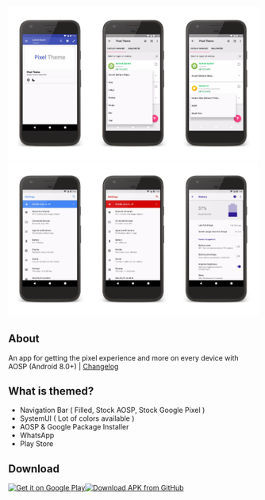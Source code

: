  <img src="https://github.com/folgore95/media/blob/master/pixeltheme1.png"/>
 <img src="https://github.com/folgore95/media/blob/master/pixeltheme2.png"/>

 ## About
An app for getting the pixel experience and more on every device with AOSP (Android 8.0+) | <a href="https://gist.github.com/gcantoni/27bd82a81a4689b3fac9db7999acdaf0">Changelog</a>

 ## What is themed?
 - Navigation Bar ( Filled, Stock AOSP, Stock Google Pixel )
 - SystemUI ( Lot of colors available )
 - AOSP & Google Package Installer
 - WhatsApp
 - Play Store

 ## Download
 [<img src="https://github.com/folgore95/pixeltheme/blob/master/google-play-badge.png" alt="Get it on Google Play" height="60">](https://play.google.com/store/apps/details?id=it.folgore95.pixel)[<img src="https://github.com/folgore95/pixeltheme/blob/master/github.png" alt="Download APK from GitHub" height="60">](https://github.com/gcantoni/pixeltheme/releases)

